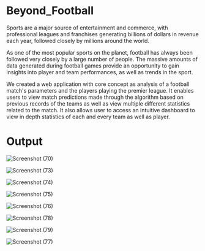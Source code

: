 # Beyond_Football

Sports are a major source of entertainment and commerce, with professional leagues and franchises generating billions of dollars in revenue each year, 
followed closely by millions around the world.

As one of the most popular sports on the planet, football has always been followed very closely by a large number of people. 
The massive amounts of data generated during football games provide an opportunity to gain insights into player and team performances, as well as trends in the sport.

We created a web application with core concept as analysis of a football match's parameters and the players playing the premier league. 
It enables users to view match predictions made through the algorithm based on previous records of the teams as well as view multiple different statistics related to the match.
It also allows user to access an intuitive dashboard to view in depth statistics of each and every team as well as player.

# Output 


![Screenshot (70)](https://github.com/Shourya22092002/Data-Analysis-and-Match-Prediction-in-Football/assets/81246177/643bcbec-69d4-4724-a72c-c1c51beadfe1)

![Screenshot (73)](https://github.com/Shourya22092002/Data-Analysis-and-Match-Prediction-in-Football/assets/81246177/c3f0e068-9cf3-46f7-8f5b-43a8c9583981)

![Screenshot (74)](https://github.com/Shourya22092002/Data-Analysis-and-Match-Prediction-in-Football/assets/81246177/be6e994b-e225-4471-bc1f-7747e1c2165e)

![Screenshot (75)](https://github.com/Shourya22092002/Data-Analysis-and-Match-Prediction-in-Football/assets/81246177/1ef7590d-cdb3-4a89-a2ab-140f85c1e447)

![Screenshot (76)](https://github.com/Shourya22092002/Data-Analysis-and-Match-Prediction-in-Football/assets/81246177/1f8139fc-42db-4b0f-8ace-c5fbb127b966)

![Screenshot (78)](https://github.com/Shourya22092002/Data-Analysis-and-Match-Prediction-in-Football/assets/81246177/0a72d32e-8f08-432a-949c-fdc1a567a8bd)

![Screenshot (79)](https://github.com/Shourya22092002/Data-Analysis-and-Match-Prediction-in-Football/assets/81246177/78d28eb4-e00d-4c83-b7c9-07e971bb971c)

![Screenshot (77)](https://github.com/Shourya22092002/Data-Analysis-and-Match-Prediction-in-Football/assets/81246177/73a72c8a-579f-45ee-a44c-838fa6365734)
